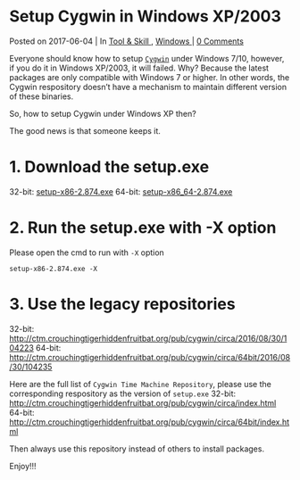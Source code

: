 # Setup Cygwin in Windows XP/2003

 Posted on 2017-06-04 | In [Tool & Skill ](https://morganwu277.github.io/categories/Tool-Skill/), [Windows ](https://morganwu277.github.io/categories/Tool-Skill/Windows/)| [0 Comments](https://morganwu277.github.io/2017/06/04/Setup-Cygwin-in-Windows-XP-2003/#comments)

Everyone should know how to setup [`Cygwin`](https://cygwin.com/) under Windows 7/10, however, if you do it in Windows XP/2003, it will failed.
Why? Because the latest packages are only compatible with Windows 7 or higher.
In other words, the Cygwin respository doesn’t have a mechanism to maintain different version of these binaries. 

So, how to setup Cygwin under Windows XP then? 



The good news is that someone keeps it. 

# 1. Download the setup.exe

32-bit: [setup-x86-2.874.exe](http://ctm.crouchingtigerhiddenfruitbat.org/pub/cygwin/setup/snapshots/setup-x86-2.874.exe)
64-bit: [setup-x86_64-2.874.exe](http://ctm.crouchingtigerhiddenfruitbat.org/pub/cygwin/setup/snapshots/setup-x86_64-2.874.exe)

# 2. Run the setup.exe with -X option

Please open the cmd to run with `-X` option

```
setup-x86-2.874.exe -X
```

# 3. Use the legacy repositories

32-bit: http://ctm.crouchingtigerhiddenfruitbat.org/pub/cygwin/circa/2016/08/30/104223
64-bit: http://ctm.crouchingtigerhiddenfruitbat.org/pub/cygwin/circa/64bit/2016/08/30/104235

Here are the full list of `Cygwin Time Machine Repository`, please use the corresponding respository as the version of `setup.exe`
32-bit: http://ctm.crouchingtigerhiddenfruitbat.org/pub/cygwin/circa/index.html
64-bit: http://ctm.crouchingtigerhiddenfruitbat.org/pub/cygwin/circa/64bit/index.html

Then always use this repository instead of others to install packages. 

Enjoy!!!